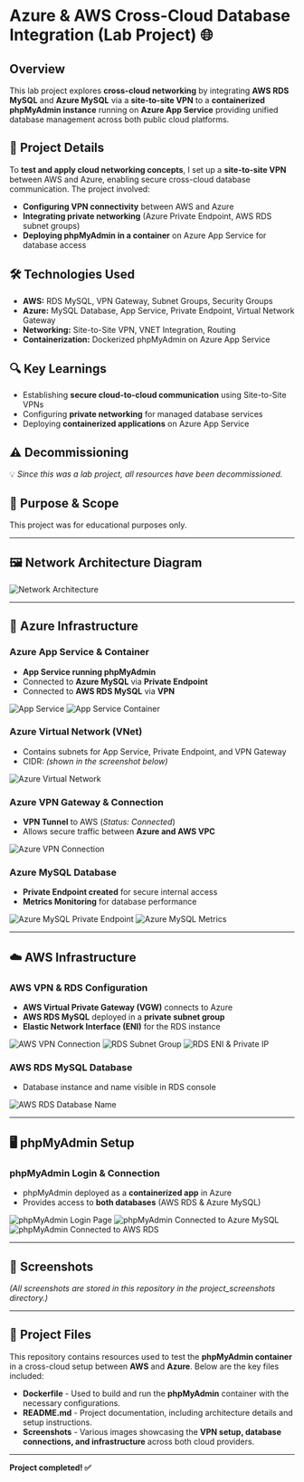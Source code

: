 # Azure & AWS Cross-Cloud Database Integration (Lab Project) 🌐

## Overview
This lab project explores **cross-cloud networking** by integrating **AWS RDS MySQL** and **Azure MySQL** via a **site-to-site VPN** to a **containerized phpMyAdmin instance** running on **Azure App Service** providing unified database management across both public cloud platforms.

## 📌 Project Details
To **test and apply cloud networking concepts**, I set up a **site-to-site VPN** between AWS and Azure, enabling secure cross-cloud database communication. The project involved:

- **Configuring VPN connectivity** between AWS and Azure
- **Integrating private networking** (Azure Private Endpoint, AWS RDS subnet groups)
- **Deploying phpMyAdmin in a container** on Azure App Service for database access

## 🛠️ Technologies Used
- **AWS:** RDS MySQL, VPN Gateway, Subnet Groups, Security Groups
- **Azure:** MySQL Database, App Service, Private Endpoint, Virtual Network Gateway
- **Networking:** Site-to-Site VPN, VNET Integration, Routing
- **Containerization:** Dockerized phpMyAdmin on Azure App Service

## 🔍 Key Learnings
- Establishing **secure cloud-to-cloud communication** using Site-to-Site VPNs
- Configuring **private networking** for managed database services
- Deploying **containerized applications** on Azure App Service

## ⚠️ Decommissioning
💡 *Since this was a lab project, all resources have been decommissioned.*

## 📝 Purpose & Scope
This project was for educational purposes only.

---

## 🖼️ Network Architecture Diagram
![Network Architecture](Azure_AWS_Cross-Cloud_Database_Integration_Network_Drawing.png)

---

## 🚀 Azure Infrastructure
### Azure App Service & Container
- **App Service running phpMyAdmin**
- Connected to **Azure MySQL** via **Private Endpoint**  
- Connected to **AWS RDS MySQL** via **VPN**

![App Service](project_screenshots/Phpmyadmin_AppService.png)
![App Service Container](project_screenshots/AppService_Container.png)

### Azure Virtual Network (VNet)
- Contains subnets for App Service, Private Endpoint, and VPN Gateway  
- CIDR: *(shown in the screenshot below)*

![Azure Virtual Network](project_screenshots/Virtual_Network.png)

### Azure VPN Gateway & Connection
- **VPN Tunnel** to AWS (*Status: Connected*)  
- Allows secure traffic between **Azure and AWS VPC**

![Azure VPN Connection](project_screenshots/Azure_Vpn_Connection.png)

### Azure MySQL Database
- **Private Endpoint created** for secure internal access
- **Metrics Monitoring** for database performance

![Azure MySQL Private Endpoint](project_screenshots/Azure_Mysql_Private-endpoint_Nic.png)
![Azure MySQL Metrics](project_screenshots/Azure_Mysql_Metrics.png)

---

## ☁️ AWS Infrastructure
### AWS VPN & RDS Configuration
- **AWS Virtual Private Gateway (VGW)** connects to Azure
- **AWS RDS MySQL** deployed in a **private subnet group**
- **Elastic Network Interface (ENI)** for the RDS instance

![AWS VPN Connection](project_screenshots/Aws_Vpn_Connection.png)
![RDS Subnet Group](project_screenshots/Rds_SubnetGroup.png)
![RDS ENI & Private IP](project_screenshots/Rds_Eni_Ip.png)

### AWS RDS MySQL Database
- Database instance and name visible in RDS console

![AWS RDS Database Name](project_screenshots/Rds_Db_Name.png)

---

## 🖥️ phpMyAdmin Setup
### phpMyAdmin Login & Connection
- phpMyAdmin deployed as a **containerized app** in Azure
- Provides access to **both databases** (AWS RDS & Azure MySQL)

![phpMyAdmin Login Page](project_screenshots/Phpmyadmin_Login_Page.png)
![phpMyAdmin Connected to Azure MySQL](project_screenshots/Phpmyadmin_Azure_Mysql.png)
![phpMyAdmin Connected to AWS RDS](project_screenshots/Phpmyadmin_Rds_Mysql.png)

---

## 📸 Screenshots
*(All screenshots are stored in this repository in the project_screenshots directory.)*

---

## 📂 Project Files

This repository contains resources used to test the **phpMyAdmin container** in a cross-cloud setup between **AWS** and **Azure**. Below are the key files included:

- **Dockerfile** - Used to build and run the **phpMyAdmin** container with the necessary configurations.
- **README.md** - Project documentation, including architecture details and setup instructions.
- **Screenshots** - Various images showcasing the **VPN setup, database connections, and infrastructure** across both cloud providers.

---

**Project completed! ✅**

